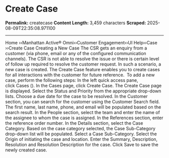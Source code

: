 # Create Case

**Permalink:** createcase
**Content Length:** 3,459 characters
**Scraped:** 2025-08-09T22:35:08.971100

---

Home &rsaquo;&rsaquo;Manhattan Active® Omni&rsaquo;&rsaquo;Customer Engagement&rsaquo;&rsaquo;UI Help&rsaquo;&rsaquo;Case ››Create Case Creating a New Case The CSR gets an enquiry from a customer (via&nbsp;phone, email or any of the configured communication channels). The CSR is not able to resolve the issue or there is certain level of follow up required to resolve the customer request. In such a scenario, a new case is created.&nbsp;The Create Case feature enables you to create cases for all&nbsp;interactions with the customer for future reference.&nbsp; To add a new case, perform the following steps: In the left quick access pane, click&nbsp;Cases&nbsp;(). In the Cases&nbsp;page, click Create Case. The Create Case page is displayed. Select the Status and Priority from the appropriate drop-down lists. Choose a due date for the case to be resolved. In the Customer section, you can search for the customer using the Customer Search field. The first name, last name, phone, and email will be populated based on the search result. In the People section, select the team and enter the name of the assignee to whom the case is assigned. In the References section, enter the reference order number. In the Details section, select the Case Category. Based on the case category selected, the Case Sub-Category drop-down list will be populated. Select a Case Sub-Category. Select the Origin of initiating the case and location. Enter the Summary, Description, Resolution and Resolution Description for the case. Click Save to save the newly created case.